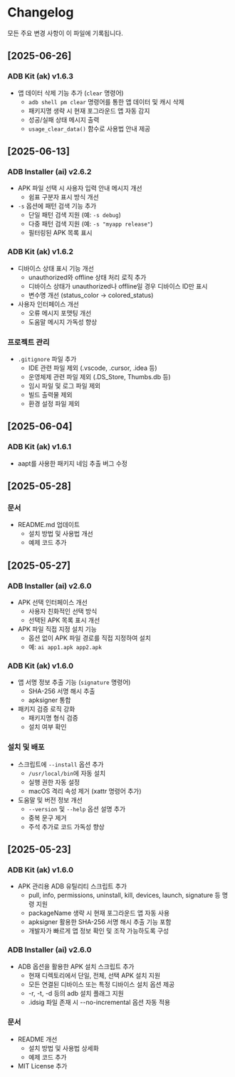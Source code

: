 # Changelog

모든 주요 변경 사항이 이 파일에 기록됩니다.

## [2025-06-26]

### ADB Kit (ak) v1.6.3
- 앱 데이터 삭제 기능 추가 (`clear` 명령어)
  - `adb shell pm clear` 명령어를 통한 앱 데이터 및 캐시 삭제
  - 패키지명 생략 시 현재 포그라운드 앱 자동 감지
  - 성공/실패 상태 메시지 출력
  - `usage_clear_data()` 함수로 사용법 안내 제공

## [2025-06-13]

### ADB Installer (ai) v2.6.2
- APK 파일 선택 시 사용자 입력 안내 메시지 개선
  - 쉼표 구분자 표시 방식 개선
- `-s` 옵션에 패턴 검색 기능 추가
  - 단일 패턴 검색 지원 (예: `-s debug`)
  - 다중 패턴 검색 지원 (예: `-s "myapp release"`)
  - 필터링된 APK 목록 표시

### ADB Kit (ak) v1.6.2
- 디바이스 상태 표시 기능 개선
  - unauthorized와 offline 상태 처리 로직 추가
  - 디바이스 상태가 unauthorized나 offline일 경우 디바이스 ID만 표시
  - 변수명 개선 (status_color → colored_status)
- 사용자 인터페이스 개선
  - 오류 메시지 포맷팅 개선
  - 도움말 메시지 가독성 향상

### 프로젝트 관리
- `.gitignore` 파일 추가
  - IDE 관련 파일 제외 (.vscode, .cursor, .idea 등)
  - 운영체제 관련 파일 제외 (.DS_Store, Thumbs.db 등)
  - 임시 파일 및 로그 파일 제외
  - 빌드 출력물 제외
  - 환경 설정 파일 제외

## [2025-06-04]

### ADB Kit (ak) v1.6.1
- aapt를 사용한 패키지 네임 추출 버그 수정

## [2025-05-28]

### 문서
- README.md 업데이트
  - 설치 방법 및 사용법 개선
  - 예제 코드 추가

## [2025-05-27]

### ADB Installer (ai) v2.6.0
- APK 선택 인터페이스 개선
  - 사용자 친화적인 선택 방식
  - 선택된 APK 목록 표시 개선
- APK 파일 직접 지정 설치 기능
  - 옵션 없이 APK 파일 경로를 직접 지정하여 설치
  - 예: `ai app1.apk app2.apk`

### ADB Kit (ak) v1.6.0
- 앱 서명 정보 추출 기능 (`signature` 명령어)
  - SHA-256 서명 해시 추출
  - apksigner 통합
- 패키지 검증 로직 강화
  - 패키지명 형식 검증
  - 설치 여부 확인

### 설치 및 배포
- 스크립트에 `--install` 옵션 추가
  - `/usr/local/bin`에 자동 설치
  - 실행 권한 자동 설정
  - macOS 격리 속성 제거 (xattr 명령어 추가)
- 도움말 및 버전 정보 개선
  - `--version` 및 `--help` 옵션 설명 추가
  - 중복 문구 제거
  - 주석 추가로 코드 가독성 향상

## [2025-05-23]

### ADB Kit (ak) v1.6.0
- APK 관리용 ADB 유틸리티 스크립트 추가
  - pull, info, permissions, uninstall, kill, devices, launch, signature 등 명령 지원
  - packageName 생략 시 현재 포그라운드 앱 자동 사용
  - apksigner 활용한 SHA-256 서명 해시 추출 기능 포함
  - 개발자가 빠르게 앱 정보 확인 및 조작 가능하도록 구성

### ADB Installer (ai) v2.6.0
- ADB 옵션을 활용한 APK 설치 스크립트 추가
  - 현재 디렉토리에서 단일, 전체, 선택 APK 설치 지원
  - 모든 연결된 디바이스 또는 특정 디바이스 설치 옵션 제공
  - -r, -t, -d 등의 adb 설치 플래그 지원
  - .idsig 파일 존재 시 --no-incremental 옵션 자동 적용

### 문서
- README 개선
  - 설치 방법 및 사용법 상세화
  - 예제 코드 추가
- MIT License 추가 
